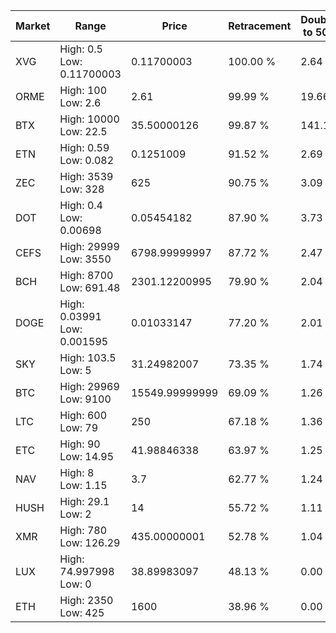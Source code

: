 | Market | Range | Price| Retracement | Doubles to 50% |
| --- | --- | --- | --- | --- |
| XVG | High: 0.5<br />Low: 0.11700003 | 0.11700003 | 100.00 % | 2.64 |
| ORME | High: 100<br />Low: 2.6 | 2.61 | 99.99 % | 19.66 |
| BTX | High: 10000<br />Low: 22.5 | 35.50000126 | 99.87 % | 141.16 |
| ETN | High: 0.59<br />Low: 0.082 | 0.1251009 | 91.52 % | 2.69 |
| ZEC | High: 3539<br />Low: 328 | 625 | 90.75 % | 3.09 |
| DOT | High: 0.4<br />Low: 0.00698 | 0.05454182 | 87.90 % | 3.73 |
| CEFS | High: 29999<br />Low: 3550 | 6798.99999997 | 87.72 % | 2.47 |
| BCH | High: 8700<br />Low: 691.48 | 2301.12200995 | 79.90 % | 2.04 |
| DOGE | High: 0.03991<br />Low: 0.001595 | 0.01033147 | 77.20 % | 2.01 |
| SKY | High: 103.5<br />Low: 5 | 31.24982007 | 73.35 % | 1.74 |
| BTC | High: 29969<br />Low: 9100 | 15549.99999999 | 69.09 % | 1.26 |
| LTC | High: 600<br />Low: 79 | 250 | 67.18 % | 1.36 |
| ETC | High: 90<br />Low: 14.95 | 41.98846338 | 63.97 % | 1.25 |
| NAV | High: 8<br />Low: 1.15 | 3.7 | 62.77 % | 1.24 |
| HUSH | High: 29.1<br />Low: 2 | 14 | 55.72 % | 1.11 |
| XMR | High: 780<br />Low: 126.29 | 435.00000001 | 52.78 % | 1.04 |
| LUX | High: 74.997998<br />Low: 0 | 38.89983097 | 48.13 % | 0.00 |
| ETH | High: 2350<br />Low: 425 | 1600 | 38.96 % | 0.00 |
